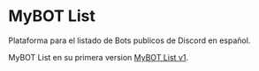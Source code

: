 # MyBOT List
Plataforma para el listado de Bots publicos de Discord en español.

MyBOT List en su primera version [MyBOT List v1](https://portalmybot.com/mybotlist).
